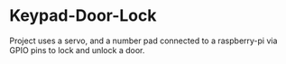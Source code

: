 # Keypad-Door-Lock

Project uses a servo, and a number pad connected to a raspberry-pi via GPIO pins to lock and unlock a door.
